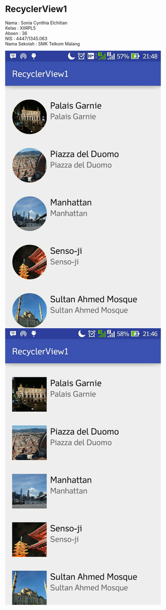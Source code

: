 # RecyclerView1

Nama  : Sonia Cynthia Elchitian  <br>
Kelas : XIIRPL5 <br>
Absen : 36 <br>
NIS   : 4447/1345.063 <br> 
Nama Sekolah : SMK Telkom Malang <br>

![1](https://github.com/Soniacyn/RecyclerView1/blob/master/1.jpg)
![2](https://github.com/Soniacyn/RecyclerView1/blob/master/2.jpg)
